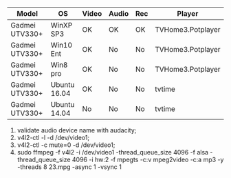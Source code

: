 Model|OS|Video|Audio|Rec|Player
-|-|-|-|-|-
Gadmei UTV330+|WinXP SP3|OK|OK|OK|TVHome3.Potplayer
Gadmei UTV330+|Win10 Ent|OK|No|No|TVHome3.Potplayer
Gadmei UTV330+|Win8 pro|OK|No|No|TVHome3.Potplayer
Gadmei UTV330+|Ubuntu 16.04|OK|No|No|tvtime
Gadmei UTV330+|Ubuntu 14.04|No|No|No|tvtime

1. validate audio device name with audacity;
2. v4l2-ctl -l -d /dev/video1;
3. v4l2-ctl -c mute=0 -d /dev/video1;
4. sudo ffmpeg -f v4l2 -i /dev/video1 -thread_queue_size 4096 -f alsa -thread_queue_size 4096 -i hw:2 -f mpegts -c:v mpeg2video -c:a mp3 -y -threads 8 23.mpg -async 1 -vsync 1
